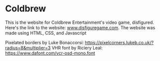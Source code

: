 # Coldbrew
This is the website for Coldbrew Entertainment's video game, disfigured.
Here's the link to the website: www.disfiguregame.com.
The website was made using HTML, CSS, and Javascript

Pixelated borders by Luke Bonaccorsi: https://pixelcorners.lukeb.co.uk/?radius=8&multiplier=3
VHR font by Riciery Leal: https://www.dafont.com/vcr-osd-mono.font
